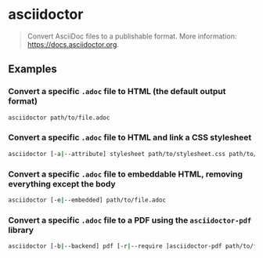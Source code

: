 # asciidoctor

> Convert AsciiDoc files to a publishable format. More information: <https://docs.asciidoctor.org>.

## Examples

### Convert a specific `.adoc` file to HTML (the default output format)

```bash
asciidoctor path/to/file.adoc
```

### Convert a specific `.adoc` file to HTML and link a CSS stylesheet

```bash
asciidoctor [-a|--attribute] stylesheet path/to/stylesheet.css path/to/file.adoc
```

### Convert a specific `.adoc` file to embeddable HTML, removing everything except the body

```bash
asciidoctor [-e|--embedded] path/to/file.adoc
```

### Convert a specific `.adoc` file to a PDF using the `asciidoctor-pdf` library

```bash
asciidoctor [-b|--backend] pdf [-r|--require ]asciidoctor-pdf path/to/file.adoc
```
